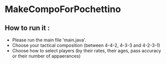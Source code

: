 # MakeCompoForPochettino

## How to run it :

- Please run the main file 'main.java'.
- Choose your tactical composition (between 4-4-2, 4-3-3 and 4-2-3-1)
- Choose how to select players (by their rates, their ages, pass accuracy or their number of appaerances)

